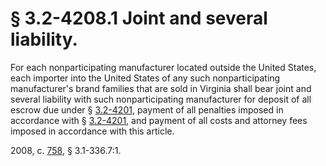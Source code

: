 # § 3.2-4208.1 Joint and several liability.

<p>For each nonparticipating manufacturer located outside the United States, each importer into the United States of any such nonparticipating manufacturer's brand families that are sold in Virginia shall bear joint and several liability with such nonparticipating manufacturer for deposit of all escrow due under § <a href='http://law.lis.virginia.gov/vacode/3.2-4201/'>3.2-4201</a>, payment of all penalties imposed in accordance with § <a href='http://law.lis.virginia.gov/vacode/3.2-4201/'>3.2-4201</a>, and payment of all costs and attorney fees imposed in accordance with this article.</p><p>2008, c. <a href='http://lis.virginia.gov/cgi-bin/legp604.exe?081+ful+CHAP0758'>758</a>, § 3.1-336.7:1.</p>